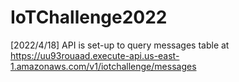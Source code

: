 # IoTChallenge2022

[2022/4/18] API is set-up to query messages table at https://uu93rouaad.execute-api.us-east-1.amazonaws.com/v1/iotchallenge/messages
